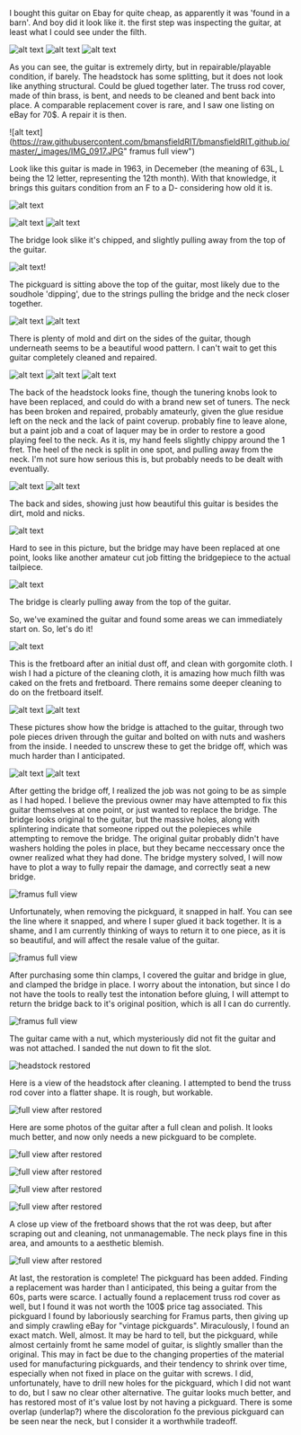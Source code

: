 I bought this guitar on Ebay for quite cheap, as apparently it was 'found in a barn'. And boy did it look like it. the first step was inspecting the guitar, at least what I could see under the filth.

![alt text](https://raw.githubusercontent.com/bmansfieldRIT/bmansfieldRIT.github.io/master/_images/fullsizeoutput_d3.jpeg "framus full view")
![alt text](https://raw.githubusercontent.com/bmansfieldRIT/bmansfieldRIT.github.io/master/_images/fullsizeoutput_d6.jpeg "framus full view")
![alt text](https://raw.githubusercontent.com/bmansfieldRIT/bmansfieldRIT.github.io/master/_images/fullsizeoutput_d7.jpeg "framus full view")

As you can see, the guitar is extremely dirty, but in repairable/playable condition, if barely. The headstock has some splitting, but it does not look like anything structural. Could be glued together later. The truss rod cover, made of thin brass, is bent, and needs to be cleaned and bent back into place. A comparable replacement cover is rare, and I saw one listing on eBay for 70$. A repair it is then.

![alt text](https://raw.githubusercontent.com/bmansfieldRIT/bmansfieldRIT.github.io/master/_images/IMG_0917.JPG" framus full view")

Look like this guitar is made in 1963, in Decemeber (the meaning of 63L, L being the 12 letter, representing the 12th month). With that knowledge, it brings this guitars condition from an F to a D- considering how old it is.

![alt text](https://raw.githubusercontent.com/bmansfieldRIT/bmansfieldRIT.github.io/master/_images/IMG_0920.JPG "framus full view")


![alt text](https://raw.githubusercontent.com/bmansfieldRIT/bmansfieldRIT.github.io/master/_images/IMG_0921.JPG "framus full view")
![alt text](https://raw.githubusercontent.com/bmansfieldRIT/bmansfieldRIT.github.io/master/_images/IMG_0922.JPG "framus full view")

The bridge look slike it's chipped, and slightly pulling away from the top of the guitar.

![alt text](https://raw.githubusercontent.com/bmansfieldRIT/bmansfieldRIT.github.io/master/_images/IMG_0923.JPG "framus full view")!

The pickguard is sitting above the top of the guitar, most likely due to the soudhole 'dipping', due to the strings pulling the bridge and the neck closer together.

![alt text](https://raw.githubusercontent.com/bmansfieldRIT/bmansfieldRIT.github.io/master/_images/IMG_0924.JPG "framus full view")
![alt text](https://raw.githubusercontent.com/bmansfieldRIT/bmansfieldRIT.github.io/master/_images/IMG_0925.JPG "framus full view")

There is plenty of mold and dirt on the sides of the guitar, though underneath seems to be a beautiful wood pattern. I can't wait to get this guitar completely cleaned and repaired.


![alt text](https://raw.githubusercontent.com/bmansfieldRIT/bmansfieldRIT.github.io/master/_images/IMG_0927.JPG "framus full view")
![alt text](https://raw.githubusercontent.com/bmansfieldRIT/bmansfieldRIT.github.io/master/_images/IMG_0928.JPG "framus full view")
![alt text](https://raw.githubusercontent.com/bmansfieldRIT/bmansfieldRIT.github.io/master/_images/IMG_0929.JPG "framus full view")

The back of the headstock looks fine, though the tunering knobs look to have been replaced, and could do with a brand new set of tuners. The neck has been broken and repaired, probably amateurly, given the glue residue left on the neck and the lack of paint coverup. probably fine to leave alone, but a paint job and a coat of laquer may be in order to restore a good playing feel to the neck. As it is, my hand feels slightly chippy around the 1 fret. The heel of the neck is split in one spot, and pulling away from the neck. I'm not sure how serious this is, but probably needs to be dealt with eventually.

![alt text](https://raw.githubusercontent.com/bmansfieldRIT/bmansfieldRIT.github.io/master/_images/IMG_0930.JPG "framus full view")
![alt text](https://raw.githubusercontent.com/bmansfieldRIT/bmansfieldRIT.github.io/master/_images/IMG_0931.JPG "framus full view")

The back and sides, showing just how beautiful this guitar is besides the dirt, mold and nicks.

![alt text](https://raw.githubusercontent.com/bmansfieldRIT/bmansfieldRIT.github.io/master/_images/IMG_0932.JPG "framus full view")

Hard to see in this picture, but the bridge may have been replaced at one point, looks like another amateur cut job fitting the bridgepiece to the actual tailpiece.

![alt text](https://raw.githubusercontent.com/bmansfieldRIT/bmansfieldRIT.github.io/master/_images/IMG_0933.JPG "framus full view")

The bridge is clearly pulling away from the top of the guitar.



So, we've examined the guitar and found some areas we can immediately start on. So, let's do it!

![alt text](https://raw.githubusercontent.com/bmansfieldRIT/bmansfieldRIT.github.io/master/_images/IMG_0936.JPG "framus full view")

This is the fretboard after an initial dust off, and clean with gorgomite cloth. I wish I had a picture of the cleaning cloth, it is amazing how much filth was caked on the frets and fretboard. There remains some deeper cleaning to do on the fretboard itself.

![alt text](https://raw.githubusercontent.com/bmansfieldRIT/bmansfieldRIT.github.io/master/_images/IMG_0938.JPG "framus full view")
![alt text](https://raw.githubusercontent.com/bmansfieldRIT/bmansfieldRIT.github.io/master/_images/IMG_0939.JPG "framus full view")

These pictures show how the bridge is attached to the guitar, through two pole pieces driven through the guitar and bolted on with nuts and washers from the inside. I needed to unscrew these to get the bridge off, which was much harder than I anticipated.

![alt text](https://raw.githubusercontent.com/bmansfieldRIT/bmansfieldRIT.github.io/master/_images/IMG_0940.JPG "framus full view")
![alt text](https://raw.githubusercontent.com/bmansfieldRIT/bmansfieldRIT.github.io/master/_images/IMG_0941.JPG "framus full view")

After getting the bridge off, I realized the job was not going to be as simple as I had hoped. I believe the previous owner may have attempted to fix this guitar themselves at one point, or just wanted to replace the bridge. The bridge looks original to the guitar, but the massive holes, along with splintering indicate that someone ripped out the polepieces while attempting to remove the bridge. The original guitar probably didn't have washers holding the poles in place, but they became neccessary once the owner realized what they had done. The bridge mystery solved, I will now have to plot a way to fully repair the damage, and correctly seat a new bridge.

![](https://raw.githubusercontent.com/bmansfieldRIT/bmansfieldRIT.github.io/master/_images/IMG_0944.JPG "framus full view")

Unfortunately, when removing the pickguard, it snapped in half. You can see the line where it snapped, and where I super glued it back together. It is a shame, and I am currently thinking of ways to return it to one piece, as it is so beautiful, and will affect the resale value of the guitar. 

![](https://raw.githubusercontent.com/bmansfieldRIT/bmansfieldRIT.github.io/master/_images/IMG_0947.JPG "framus full view")

After purchasing some thin clamps, I covered the guitar and bridge in glue, and clamped the bridge in place. I worry about the intonation, but since I do not have the tools to really test the intonation before gluing, I will attempt to return the bridge back to it's original position, which is all I can do currently.

![](https://raw.githubusercontent.com/bmansfieldRIT/bmansfieldRIT.github.io/master/_images/IMG_0948.JPG "framus full view")

The guitar came with a nut, which mysteriously did not fit the guitar and was not attached. I sanded the nut down to fit the slot. 

![](https://raw.githubusercontent.com/bmansfieldRIT/bmansfieldRIT.github.io/master/_images/RV70TcvgTha4ZlLhO5%25ZDQ_thumb_408.jpg "headstock restored")

Here is a view of the headstock after cleaning. I attempted to bend the truss rod cover into a flatter shape. It is rough, but workable.

![](https://raw.githubusercontent.com/bmansfieldRIT/bmansfieldRIT.github.io/master/_images/UNADJUSTEDNONRAW_thumb_3c7.jpg "full view after restored")

Here are some photos of the guitar after a full clean and polish. It looks much better, and now only needs a new pickguard to be complete.

![](https://raw.githubusercontent.com/bmansfieldRIT/bmansfieldRIT.github.io/master/_images/UNADJUSTEDNONRAW_thumb_3c8.jpg "full view after restored")

![](https://raw.githubusercontent.com/bmansfieldRIT/bmansfieldRIT.github.io/master/_images/UNADJUSTEDNONRAW_thumb_3ca.jpg "full view after restored")

![](https://raw.githubusercontent.com/bmansfieldRIT/bmansfieldRIT.github.io/master/_images/UNADJUSTEDNONRAW_thumb_3c6.jpg "full view after restored")

![](https://raw.githubusercontent.com/bmansfieldRIT/bmansfieldRIT.github.io/master/_images/UNADJUSTEDNONRAW_thumb_405.jpg "full view after restored")

A close up view of the fretboard shows that the rot was deep, but after scraping out and cleaning, not unmanagemable. The neck plays fine in this area, and amounts to a aesthetic blemish.

![](https://raw.githubusercontent.com/bmansfieldRIT/bmansfieldRIT.github.io/master/_images/UNADJUSTEDNONRAW_thumb_404.jpg "full view after restored")

At last, the restoration is complete! The pickguard has been added. Finding a replacement was harder than I anticipated, this being a guitar from the 60s, parts were scarce. I actually found a replacement truss rod cover as well, but I found it was not worth the 100$ price tag associated. This pickguard I found by laboriously searching for Framus parts, then giving up and simply crawling eBay for "vintage pickguards". Miraculously, I found an exact match. Well, almost. It may be hard to tell, but the pickguard, while almost certainly fromt he same model of guitar, is slightly smaller than the original. This may in fact be due to the changing properties of the material used for manufacturing pickguards, and their tendency to shrink over time, especially when not fixed in place on the guitar with screws. I did, unfortunately, have to drill new holes for the pickguard, which I did not want to do, but I saw no clear other alternative. The guitar looks much better, and has restored most of it's value lost by not having a pickguard. There is some overlap (underlap?) where the discoloration fo the previous pickguard can be seen near the neck, but I consider it a worthwhile tradeoff. 

